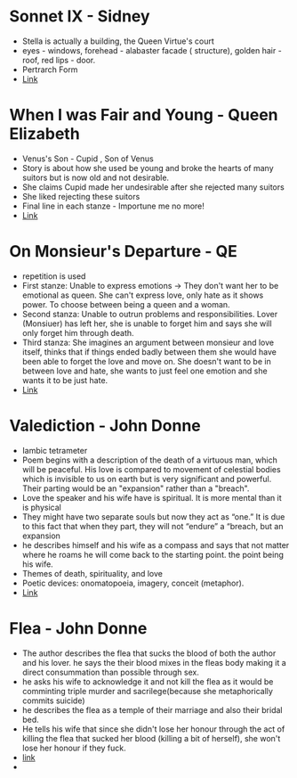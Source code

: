
# Sonnet IX - Sidney
 - Stella is actually a building, the Queen Virtue's court
 - eyes - windows, forehead - alabaster facade ( structure), golden hair - roof, red lips - door.
 - Pertrarch Form
 - [Link](https://sites.udel.edu/britlitwiki/astrophil-and-stella-sonnet-ix/)

# When I was Fair and Young - Queen Elizabeth
 - Venus's Son - Cupid , Son of Venus
 - Story is about how she used be young and broke the hearts of many suitors but is now old and not desirable.
 - She claims Cupid made her undesirable after she rejected many suitors
 - She liked rejecting these suitors
 - Final line in each stanze - Importune me no more!
 - [Link](https://www.cieliterature.com/when-i-was-fair-and-young/)


# On Monsieur's Departure - QE
 - repetition is used
 - First stanze: Unable to express emotions -> They don't want her to be emotional as queen. She can't express love, only hate as it shows power. To choose between being a queen and a woman.
 - Second stanza: Unable to outrun problems and responsibilities. Lover (Monsiuer) has left her, she is unable to forget him and says she will only forget him through death.
 - Third stanza: She imagines an argument between monsieur and love itself, thinks that if things ended badly between them she would have been able to forget the love and move on. She doesn't want to be in between love and hate, she wants to just feel one emotion and she wants it to be just hate.
 - [Link](https://poemanalysis.com/queen-elizabeth-i/on-monsieurs-departure/)



# Valediction - John Donne
 - Iambic tetrameter
 - Poem begins with a description of the death of a virtuous man,  which will be peaceful. His love is compared to movement of celestial bodies which is invisible to us on earth but is very significant and powerful. Their parting would be an "expansion" rather than a "breach".
 - Love the speaker and his wife have is spiritual. It is more mental than it is physical
 - They might have two separate souls but now they act as “one.” It is due to this fact that when they part, they will not “endure” a “breach, but an expansion
 - he describes himself and his wife as a compass and says that not matter where he roams he will come back to the starting point. the point being his wife.
 - Themes of death, spirituality, and love
 - Poetic devices: onomatopoeia, imagery, conceit (metaphor).
 - [Link](https://poemanalysis.com/john-donne/a-valediction-forbidding-mourning/)

# Flea - John Donne
 - The author describes the flea that sucks the blood of both the author and his lover. he says the their blood mixes in the fleas body making it a direct consummation than possible through sex.
 - he asks his wife to acknowledge it and not kill the flea as it would be comminting triple murder and sacrilege(because she metaphorically commits suicide)
 - he describes the flea as a temple of their marriage and also their bridal bed. 
 - He tells his wife that since she didn't lose her honour through the act of killing the flea that sucked her blood (killing a bit of herself), she won't lose her honour if they fuck.
 - [link](https://poemanalysis.com/john-donne/the-flea/) 
 - 